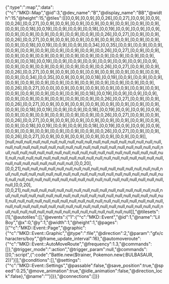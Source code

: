 {":type":":map",":data":{"^c":"MKD::Map","@id":3,"@dev_name":"B","@display_name":"BB","@width":15,"@height":15,"@tiles":[[[0,0,9],[0,0,9],[0,0,26],[0,0,27],[0,0,9],[0,0,9],[0,0,26],[0,0,27],[0,0,9],[0,0,9],[0,0,9],[0,0,9],[0,0,9],[0,0,9],[0,0,9],[0,0,9],[0,0,9],[0,0,18],[0,0,19],[0,0,9],[0,0,9],[0,0,18],[0,0,19],[0,0,9],[0,0,9],[0,0,9],[0,0,9],[0,0,9],[0,0,9],[0,0,9],[0,0,9],[0,0,9],[0,0,26],[0,0,27],[0,0,9],[0,0,9],[0,0,26],[0,0,27],[0,0,9],[0,0,9],[0,0,9],[0,0,9],[0,0,9],[0,0,9],[0,0,9],[0,0,9],[0,0,9],[0,0,18],[0,0,19],[0,0,9],[0,0,9],[0,0,34],[0,0,35],[0,0,9],[0,0,9],[0,0,9],[0,0,9],[0,0,9],[0,0,9],[0,0,9],[0,0,9],[0,0,9],[0,0,26],[0,0,27],[0,0,9],[0,0,9],[0,0,9],[0,0,9],[0,0,9],[0,0,9],[0,0,9],[0,0,9],[0,0,9],[0,0,9],[0,0,9],[0,0,9],[0,0,9],[0,0,18],[0,0,19],[0,0,9],[0,0,9],[0,0,9],[0,0,9],[0,0,9],[0,0,9],[0,0,9],[0,0,9],[0,0,9],[0,0,9],[0,0,9],[0,0,9],[0,0,9],[0,0,26],[0,0,27],[0,0,9],[0,0,9],[0,0,26],[0,0,27],[0,0,9],[0,0,9],[0,0,9],[0,0,9],[0,0,9],[0,0,9],[0,0,9],[0,0,9],[0,0,9],[0,0,34],[0,0,35],[0,0,9],[0,0,9],[0,0,18],[0,0,19],[0,0,9],[0,0,9],[0,0,9],[0,0,9],[0,0,9],[0,0,9],[0,0,9],[0,0,9],[0,0,9],[0,0,9],[0,0,9],[0,0,9],[0,0,9],[0,0,26],[0,0,27],[0,0,0],[0,0,9],[0,0,9],[0,0,9],[0,0,9],[0,0,9],[0,0,9],[0,0,9],[0,0,9],[0,0,9],[0,0,9],[0,0,9],[0,0,9],[0,0,18],[0,0,19],[0,0,9],[0,0,9],[0,0,9],[0,0,9],[0,0,9],[0,0,9],[0,0,9],[0,0,9],[0,0,9],[0,0,26],[0,0,27],[0,0,9],[0,0,9],[0,0,26],[0,0,27],[0,0,9],[0,0,9],[0,0,9],[0,0,9],[0,0,9],[0,0,9],[0,0,9],[0,0,9],[0,0,9],[0,0,18],[0,0,19],[0,0,9],[0,0,9],[0,0,18],[0,0,19],[0,0,9],[0,0,9],[0,0,9],[0,0,9],[0,0,9],[0,0,9],[0,0,9],[0,0,9],[0,0,9],[0,0,26],[0,0,27],[0,0,9],[0,0,9],[0,0,26],[0,0,27],[0,0,9],[0,0,9],[0,0,9],[0,0,9],[0,0,9],[0,0,9],[0,0,9],[0,0,9],[0,0,9],[0,0,18],[0,0,19],[0,0,9],[0,0,9],[0,0,18],[0,0,19],[0,0,9],[0,0,9],[0,0,9],[0,0,9],[0,0,9],[0,0,9],[0,0,9],[0,0,9],[0,0,9],[0,0,26],[0,0,27],[0,0,9],[0,0,9],[0,0,26],[0,0,27],[0,0,9],[0,0,9],[0,0,9],[0,0,9],[0,0,9],[0,0,9],[0,0,9]],[null,null,null,null,null,null,null,null,null,null,null,null,null,null,null,null,null,null,null,null,null,null,null,null,null,null,null,null,null,null,null,null,null,null,null,null,null,null,null,null,null,null,null,null,null,null,null,null,null,null,null,null,null,null,null,null,null,null,null,null,null,null,null,null,null,null,null,null,null,null,null,null,null,null,null,null,null,null,null,null,null,[0,0,20],[0,0,21],null,null,null,null,null,null,null,null,null,null,null,null,null,null,null,null,null,null,null,null,null,null,null,null,null,null,null,null,null,null,null,null,null,null,null,null,null,null,null,null,null,null,null,null,null,null,null,null,null,null,null,null,null,null,[0,0,20],[0,0,21],null,null,null,null,null,null,null,null,null,null,null,null,null,null,null,null,null,null,null,null,null,null,null,null,null,null,null,null,null,null,null,null,null,null,null,null,null,null,null,null,null,null,null,null,null,null,null,null,null,null,null,null,null,null,null,null,null,null,null,null,null,null,null,null,null,null,null,null,null,null,null,null,null,null,null,null,null,null,null,null,null,null,null,null,null,null]],"@tilesets":[1],"@autotiles":[],"@events":{"1":{"^c":"MKD::Event","@id":1,"@name":"Lil Boy","@x":0,"@y":1,"@width":1,"@height":1,"@pages":[{"^c":"MKD::Event::Page","@graphic":{"^c":"MKD::Event::Graphic","@type":":file","@direction":2,"@param":"gfx/characters/boy","@frame_update_interval":16},"@automoveroute":{"^c":"MKD::Event::AutoMoveRoute","@frequency":1.3,"@commands":[]},"@trigger_mode":":action","@trigger_param":null,"@commands":[[0,":script",{":code":"Battle.new($trainer, Pokemon.new(:BULBASAUR, 2))"}]],"@conditions":[],"@settings":{"^c":"MKD::Event::Settings","@passable":false,"@save_position":true,"@speed":0.25,"@move_animation":true,"@idle_animation":false,"@direction_lock":false},"@name":""}]}},"@connections":[]}}